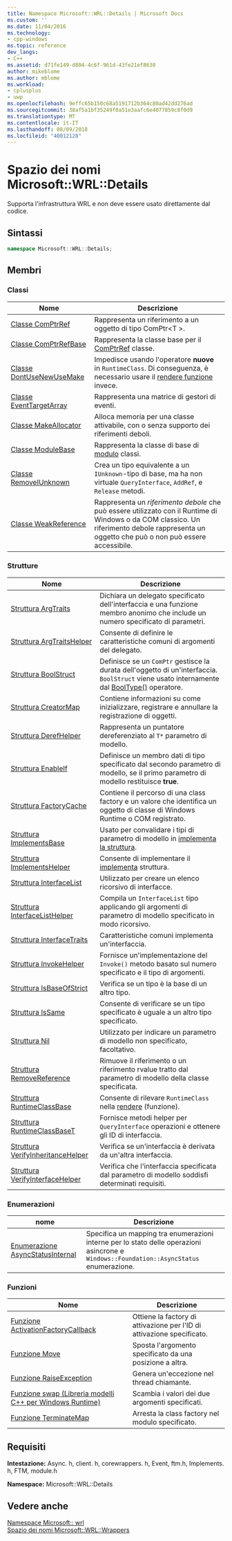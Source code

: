```yaml
---
title: Namespace Microsoft::WRL::Details | Microsoft Docs
ms.custom: ''
ms.date: 11/04/2016
ms.technology:
- cpp-windows
ms.topic: reference
dev_langs:
- C++
ms.assetid: d71fe149-d804-4c6f-961d-43fe21ef8630
author: mikeblome
ms.author: mblome
ms.workload:
- cplusplus
- uwp
ms.openlocfilehash: 9effc65b150c68a5191712b364c80ad42dd276ad
ms.sourcegitcommit: 38af5a1bf35249f0a51e3aafc6e4077859c8f0d9
ms.translationtype: MT
ms.contentlocale: it-IT
ms.lasthandoff: 08/09/2018
ms.locfileid: "40012128"
---
```

# <a name="microsoftwrldetails-namespace"></a>Spazio dei nomi Microsoft::WRL::Details
Supporta l'infrastruttura WRL e non deve essere usato direttamente dal codice.  
  
## <a name="syntax"></a>Sintassi  
  
```cpp  
namespace Microsoft::WRL::Details;  
```  
  
## <a name="members"></a>Membri  
  
### <a name="classes"></a>Classi  
  
|Nome|Descrizione|  
|----------|-----------------|  
|[Classe ComPtrRef](../windows/comptrref-class.md)|Rappresenta un riferimento a un oggetto di tipo ComPtr\<T >.|  
|[Classe ComPtrRefBase](../windows/comptrrefbase-class.md)|Rappresenta la classe base per il [ComPtrRef](../windows/comptrref-class.md) classe.|  
|[Classe DontUseNewUseMake](../windows/dontusenewusemake-class.md)|Impedisce usando l'operatore **nuove** in `RuntimeClass`. Di conseguenza, è necessario usare il [rendere funzione](../windows/make-function.md) invece.|  
|[Classe EventTargetArray](../windows/eventtargetarray-class.md)|Rappresenta una matrice di gestori di eventi.|  
|[Classe MakeAllocator](../windows/makeallocator-class.md)|Alloca memoria per una classe attivabile, con o senza supporto dei riferimenti deboli.|  
|[Classe ModuleBase](../windows/modulebase-class.md)|Rappresenta la classe di base di [modulo](../windows/module-class.md) classi.|  
|[Classe RemoveIUnknown](../windows/removeiunknown-class.md)|Crea un tipo equivalente a un `IUnknown`-tipo di base, ma ha non virtuale `QueryInterface`, `AddRef`, e `Release` metodi.|  
|[Classe WeakReference](../windows/weakreference-class1.md)|Rappresenta un *riferimento debole* che può essere utilizzato con il Runtime di Windows o da COM classico. Un riferimento debole rappresenta un oggetto che può o non può essere accessibile.|  
  
### <a name="structures"></a>Strutture  
  
|Nome|Descrizione|  
|----------|-----------------|  
|[Struttura ArgTraits](../windows/argtraits-structure.md)|Dichiara un delegato specificato dell'interfaccia e una funzione membro anonimo che include un numero specificato di parametri.|  
|[Struttura ArgTraitsHelper](../windows/argtraitshelper-structure.md)|Consente di definire le caratteristiche comuni di argomenti del delegato.|  
|[Struttura BoolStruct](../windows/boolstruct-structure.md)|Definisce se un `ComPtr` gestisce la durata dell'oggetto di un'interfaccia. `BoolStruct` viene usato internamente dal [BoolType()](../windows/comptr-operator-microsoft-wrl-details-booltype-operator.md) operatore.|  
|[Struttura CreatorMap](../windows/creatormap-structure.md)|Contiene informazioni su come inizializzare, registrare e annullare la registrazione di oggetti.|  
|[Struttura DerefHelper](../windows/derefhelper-structure.md)|Rappresenta un puntatore dereferenziato al `T*` parametro di modello.|  
|[Struttura EnableIf](../windows/enableif-structure.md)|Definisce un membro dati di tipo specificato dal secondo parametro di modello, se il primo parametro di modello restituisce **true**.|  
|[Struttura FactoryCache](../windows/factorycache-structure.md)|Contiene il percorso di una class factory e un valore che identifica un oggetto di classe di Windows Runtime o COM registrato.|  
|[Struttura ImplementsBase](../windows/implementsbase-structure.md)|Usato per convalidare i tipi di parametro di modello in [implementa la struttura](../windows/implements-structure.md).|  
|[Struttura ImplementsHelper](../windows/implementshelper-structure.md)|Consente di implementare il [implementa](../windows/implements-structure.md) struttura.|  
|[Struttura InterfaceList](../windows/interfacelist-structure.md)|Utilizzato per creare un elenco ricorsivo di interfacce.|  
|[Struttura InterfaceListHelper](../windows/interfacelisthelper-structure.md)|Compila un `InterfaceList` tipo applicando gli argomenti di parametro di modello specificato in modo ricorsivo.|  
|[Struttura InterfaceTraits](../windows/interfacetraits-structure.md)|Caratteristiche comuni implementa un'interfaccia.|  
|[Struttura InvokeHelper](../windows/invokehelper-structure.md)|Fornisce un'implementazione del `Invoke()` metodo basato sul numero specificato e il tipo di argomenti.|  
|[Struttura IsBaseOfStrict](../windows/isbaseofstrict-structure.md)|Verifica se un tipo è la base di un altro tipo.|  
|[Struttura IsSame](../windows/issame-structure.md)|Consente di verificare se un tipo specificato è uguale a un altro tipo specificato.|  
|[Struttura Nil](../windows/nil-structure.md)|Utilizzato per indicare un parametro di modello non specificato, facoltativo.|  
|[Struttura RemoveReference](../windows/removereference-structure.md)|Rimuove il riferimento o un riferimento rvalue tratto dal parametro di modello della classe specificata.|  
|[Struttura RuntimeClassBase](../windows/runtimeclassbase-structure.md)|Consente di rilevare `RuntimeClass` nella [rendere](../windows/make-function.md) (funzione).|  
|[Struttura RuntimeClassBaseT](../windows/runtimeclassbaset-structure.md)|Fornisce metodi helper per `QueryInterface` operazioni e ottenere gli ID di interfaccia.|  
|[Struttura VerifyInheritanceHelper](../windows/verifyinheritancehelper-structure.md)|Verifica se un'interfaccia è derivata da un'altra interfaccia.|  
|[Struttura VerifyInterfaceHelper](../windows/verifyinterfacehelper-structure.md)|Verifica che l'interfaccia specificata dal parametro di modello soddisfi determinati requisiti.|  
  
### <a name="enumerations"></a>Enumerazioni  
  
|nome|Descrizione|  
|----------|-----------------|  
|[Enumerazione AsyncStatusInternal](../windows/asyncstatusinternal-enumeration.md)|Specifica un mapping tra enumerazioni interne per lo stato delle operazioni asincrone e `Windows::Foundation::AsyncStatus` enumerazione.|  
  
### <a name="functions"></a>Funzioni  
  
|Nome|Descrizione|  
|----------|-----------------|  
|[Funzione ActivationFactoryCallback](../windows/activationfactorycallback-function.md)|Ottiene la factory di attivazione per l'ID di attivazione specificato.|  
|[Funzione Move](../windows/move-function.md)|Sposta l'argomento specificato da una posizione a altra.|  
|[Funzione RaiseException](../windows/raiseexception-function.md)|Genera un'eccezione nel thread chiamante.|  
|[Funzione swap (Libreria modelli C++ per Windows Runtime)](../windows/swap-function-windows-runtime-cpp-template-library.md)|Scambia i valori dei due argomenti specificati.|  
|[Funzione TerminateMap](../windows/terminatemap-function.md)|Arresta la class factory nel modulo specificato.|  
  
## <a name="requirements"></a>Requisiti  
 **Intestazione:** Async. h, client. h, corewrappers. h, Event, ftm.h, Implements. h, FTM, module.h  
  
 **Namespace:** Microsoft::WRL::Details  
  
## <a name="see-also"></a>Vedere anche  
 [Namespace Microsoft:: wrl](../windows/microsoft-wrl-namespace.md)   
 [Spazio dei nomi Microsoft::WRL::Wrappers](../windows/microsoft-wrl-wrappers-namespace.md)